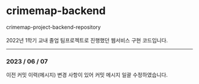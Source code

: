# crimemap-backend
crimemap-project-backend-repository<br><br>
2022년 1학기 교내 졸업 팀프로젝트로 진행했던 웹서비스 구현 코드입니다.<br>

---
### 2023 / 06 / 07
이전 커밋 이력(메시지) 변경 사항이 있어 커밋 메시지 일괄 수정하였습니다.

